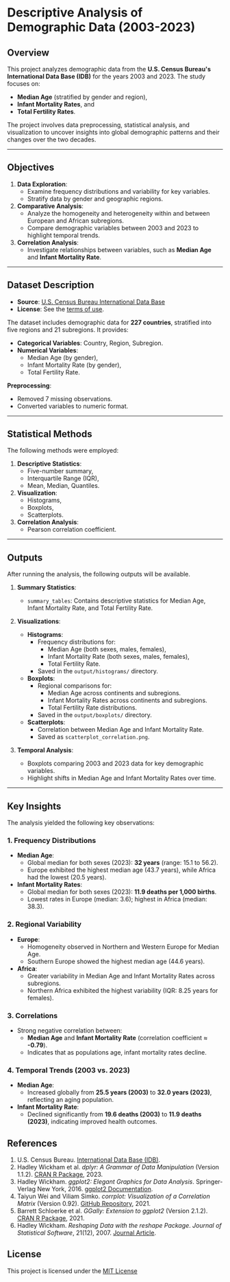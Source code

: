 # Descriptive Analysis of Demographic Data (2003-2023)

## Overview
This project analyzes demographic data from the **U.S. Census Bureau's International Data Base (IDB)** for the years 2003 and 2023. The study focuses on:
- **Median Age** (stratified by gender and region),
- **Infant Mortality Rates**, and
- **Total Fertility Rates**.

The project involves data preprocessing, statistical analysis, and visualization to uncover insights into global demographic patterns and their changes over the two decades.

---

## Objectives
1. **Data Exploration**: 
   - Examine frequency distributions and variability for key variables.
   - Stratify data by gender and geographic regions.
2. **Comparative Analysis**:
   - Analyze the homogeneity and heterogeneity within and between European and African subregions.
   - Compare demographic variables between 2003 and 2023 to highlight temporal trends.
3. **Correlation Analysis**:
   - Investigate relationships between variables, such as **Median Age** and **Infant Mortality Rate**.

---
## Dataset Description
- **Source**: [U.S. Census Bureau International Data Base](https://www.census.gov/programs-surveys/international-programs/about/idb.html)
- **License**: See the [terms of use](https://www.census.gov/programs-surveys/international-programs/about/idb.html#usage).

The dataset includes demographic data for **227 countries**, stratified into five regions and 21 subregions. It provides:

- **Categorical Variables**: Country, Region, Subregion.
- **Numerical Variables**: 
  - Median Age (by gender),
  - Infant Mortality Rate (by gender),
  - Total Fertility Rate.

**Preprocessing**:
- Removed 7 missing observations.
- Converted variables to numeric format.

---

## Statistical Methods
The following methods were employed:
1. **Descriptive Statistics**:
   - Five-number summary,
   - Interquartile Range (IQR),
   - Mean, Median, Quantiles.
2. **Visualization**:
   - Histograms,
   - Boxplots,
   - Scatterplots.
3. **Correlation Analysis**:
   - Pearson correlation coefficient.

---


## Outputs

After running the analysis, the following outputs will be available.

1. **Summary Statistics**:
   - `summary_tables`: Contains descriptive statistics for Median Age, Infant Mortality Rate, and Total Fertility Rate.

2. **Visualizations**:
   - **Histograms**:
     - Frequency distributions for:
       - Median Age (both sexes, males, females),
       - Infant Mortality Rate (both sexes, males, females),
       - Total Fertility Rate.
     - Saved in the `output/histograms/` directory.
   - **Boxplots**:
     - Regional comparisons for:
       - Median Age across continents and subregions.
       - Infant Mortality Rates across continents and subregions.
       - Total Fertility Rate distributions.
     - Saved in the `output/boxplots/` directory.
   - **Scatterplots**:
     - Correlation between Median Age and Infant Mortality Rate.
     - Saved as `scatterplot_correlation.png`.

3. **Temporal Analysis**:
   - Boxplots comparing 2003 and 2023 data for key demographic variables.
   - Highlight shifts in Median Age and Infant Mortality Rates over time.

---

## Key Insights

The analysis yielded the following key observations:

### 1. Frequency Distributions
- **Median Age**:
  - Global median for both sexes (2023): **32 years** (range: 15.1 to 56.2).
  - Europe exhibited the highest median age (43.7 years), while Africa had the lowest (20.5 years).
- **Infant Mortality Rates**:
  - Global median for both sexes (2023): **11.9 deaths per 1,000 births**.
  - Lowest rates in Europe (median: 3.6); highest in Africa (median: 38.3).

### 2. Regional Variability
- **Europe**:
  - Homogeneity observed in Northern and Western Europe for Median Age.
  - Southern Europe showed the highest median age (44.6 years).
- **Africa**:
  - Greater variability in Median Age and Infant Mortality Rates across subregions.
  - Northern Africa exhibited the highest variability (IQR: 8.25 years for females).

### 3. Correlations
- Strong negative correlation between:
  - **Median Age** and **Infant Mortality Rate** (correlation coefficient ≈ **-0.79**).
  - Indicates that as populations age, infant mortality rates decline.

### 4. Temporal Trends (2003 vs. 2023)
- **Median Age**:
  - Increased globally from **25.5 years (2003)** to **32.0 years (2023)**, reflecting an aging population.
- **Infant Mortality Rate**:
  - Declined significantly from **19.6 deaths (2003)** to **11.9 deaths (2023)**, indicating improved health outcomes.
 

## References

1. U.S. Census Bureau. [International Data Base (IDB)](https://www.census.gov/programs-surveys/international-programs/about/idb.html).
2. Hadley Wickham et al. *dplyr: A Grammar of Data Manipulation* (Version 1.1.2). [CRAN R Package](https://CRAN.R-project.org/package=dplyr), 2023.
3. Hadley Wickham. *ggplot2: Elegant Graphics for Data Analysis*. Springer-Verlag New York, 2016. [ggplot2 Documentation](https://ggplot2.tidyverse.org/).
4. Taiyun Wei and Viliam Simko. *corrplot: Visualization of a Correlation Matrix* (Version 0.92). [GitHub Repository](https://github.com/taiyun/corrplot), 2021.
5. Barrett Schloerke et al. *GGally: Extension to ggplot2* (Version 2.1.2). [CRAN R Package](https://CRAN.R-project.org/package=GGally), 2021.
6. Hadley Wickham. *Reshaping Data with the reshape Package*. *Journal of Statistical Software*, 21(12), 2007. [Journal Article](https://www.jstatsoft.org/v21/i12/).

 
## License
This project is licensed under the [MIT License](LICENSE)



